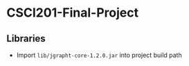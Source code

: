 # CSCI201-Final-Project

## Libraries
- Import `lib/jgrapht-core-1.2.0.jar` into project build path

